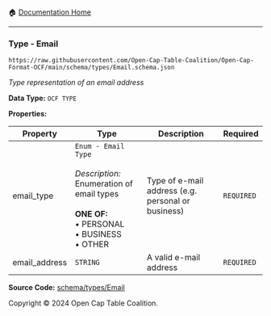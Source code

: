:house: [Documentation Home](../../../README.md)

---

### Type - Email

`https://raw.githubusercontent.com/Open-Cap-Table-Coalition/Open-Cap-Format-OCF/main/schema/types/Email.schema.json`

_Type representation of an email address_

**Data Type:** `OCF TYPE`

**Properties:**

| Property      | Type                                                                                                                                                    | Description                                        | Required   |
| ------------- | ------------------------------------------------------------------------------------------------------------------------------------------------------- | -------------------------------------------------- | ---------- |
| email_type    | `Enum - Email Type`</br></br>_Description:_ Enumeration of email types</br></br>**ONE OF:** </br>&bull; PERSONAL </br>&bull; BUSINESS </br>&bull; OTHER | Type of e-mail address (e.g. personal or business) | `REQUIRED` |
| email_address | `STRING`                                                                                                                                                | A valid e-mail address                             | `REQUIRED` |

**Source Code:** [schema/types/Email](../../../../schema/types/Email.schema.json)

Copyright © 2024 Open Cap Table Coalition.
